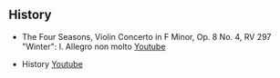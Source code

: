 ## History

- The Four Seasons, Violin Concerto in F Minor, Op. 8 No. 4, RV 297 "Winter": I. Allegro non molto
[Youtube](https://youtu.be/A1bFIH7I8Do?si=gqOprNKHdlpk2Rih)

- History [Youtube](https://youtu.be/WaNdGDJOEKw?si=Oex_FUJgCvFmkd5z)
